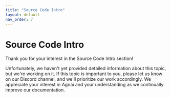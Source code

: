 ```yaml
---
title: "Source Code Intro"
layout: default
nav_order: 7
---
```

# Source Code Intro

Thank you for your interest in the Source Code Intro section!

Unfortunately, we haven't yet provided detailed information about this topic, but we're working on it. If this topic is important to you, please let us know on our Discord channel, and we'll prioritize our work accordingly. We appreciate your interest in Agnai and your understanding as we continually improve our documentation.

